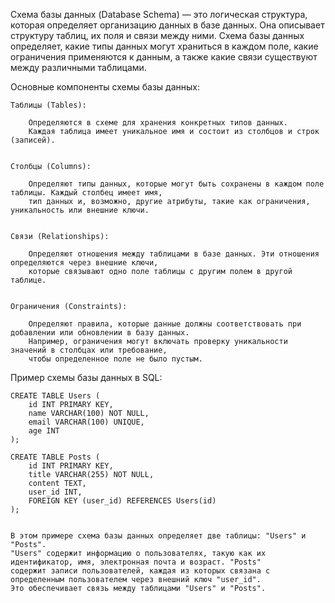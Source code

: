 
Схема базы данных (Database Schema) — это логическая структура, которая определяет организацию данных в базе данных.
Она описывает структуру таблиц, их поля и связи между ними. Схема базы данных определяет,
какие типы данных могут храниться в каждом поле, какие ограничения применяются к данным,
а также какие связи существуют между различными таблицами.


Основные компоненты схемы базы данных:

    Таблицы (Tables):

        Определяются в схеме для хранения конкретных типов данных.
        Каждая таблица имеет уникальное имя и состоит из столбцов и строк (записей).


    Столбцы (Columns):

        Определяют типы данных, которые могут быть сохранены в каждом поле таблицы. Каждый столбец имеет имя,
        тип данных и, возможно, другие атрибуты, такие как ограничения, уникальность или внешние ключи.


    Связи (Relationships):

        Определяют отношения между таблицами в базе данных. Эти отношения определяются через внешние ключи,
        которые связывают одно поле таблицы с другим полем в другой таблице.


    Ограничения (Constraints):

        Определяют правила, которые данные должны соответствовать при добавлении или обновлении в базу данных.
        Например, ограничения могут включать проверку уникальности значений в столбцах или требование,
        чтобы определенное поле не было пустым.


Пример схемы базы данных в SQL:

    CREATE TABLE Users (
        id INT PRIMARY KEY,
        name VARCHAR(100) NOT NULL,
        email VARCHAR(100) UNIQUE,
        age INT
    );

    CREATE TABLE Posts (
        id INT PRIMARY KEY,
        title VARCHAR(255) NOT NULL,
        content TEXT,
        user_id INT,
        FOREIGN KEY (user_id) REFERENCES Users(id)
    );


    В этом примере схема базы данных определяет две таблицы: "Users" и "Posts".
    "Users" содержит информацию о пользователях, такую как их идентификатор, имя, электронная почта и возраст. "Posts"
    содержит записи пользователей, каждая из которых связана с определенным пользователем через внешний ключ "user_id".
    Это обеспечивает связь между таблицами "Users" и "Posts".
